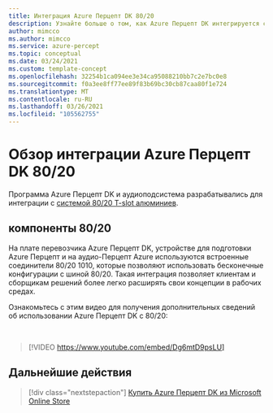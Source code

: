 ```yaml
---
title: Интеграция Azure Перцепт DK 80/20
description: Узнайте больше о том, как Azure Перцепт DK интегрируется с системой салазок 80/20.
author: mimcco
ms.author: mimcco
ms.service: azure-percept
ms.topic: conceptual
ms.date: 03/24/2021
ms.custom: template-concept
ms.openlocfilehash: 32254b1ca094ee3e34ca95088210bb7c2e7bc0e8
ms.sourcegitcommit: f0a3ee8ff77ee89f83b69bc30cb87caa80f1e724
ms.translationtype: MT
ms.contentlocale: ru-RU
ms.lasthandoff: 03/26/2021
ms.locfileid: "105562755"
---
```

# <a name="azure-percept-dk-8020-integration-overview"></a>Обзор интеграции Azure Перцепт DK 80/20

Программа Azure Перцепт DK и аудиоподсистема разрабатывались для интеграции с [системой 80/20 T-slot алюминиев](https://8020.net/).

## <a name="8020-features"></a>компоненты 80/20

На плате перевозчика Azure Перцепт DK, устройстве для подготовки Azure Перцепт и на аудио-Перцепт Azure используются встроенные соединители 80/20 1010, которые позволяют использовать бесконечные конфигурации с шиной 80/20. Такая интеграция позволяет клиентам и сборщикам решений более легко расширять свои концепции в рабочих средах.

Ознакомьтесь с этим видео для получения дополнительных сведений об использовании Azure Перцепт DK с 80/20:

</br>

> [!VIDEO https://www.youtube.com/embed/Dg6mtD9psLU]  

## <a name="next-steps"></a>Дальнейшие действия

> [!div class="nextstepaction"]
> [Купить Azure Перцепт DK из Microsoft Online Store](https://go.microsoft.com/fwlink/p/?LinkId=2155270)